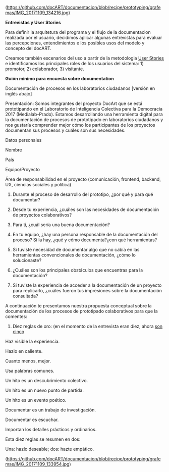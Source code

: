 
(https://github.com/docART/documentacion/blob/recipe/prototyping/grafemas/IMG_20171109_134216.jpg)

**Entrevistas y User Stories** 

Para definir la arquitetura del programa y el flujo de la documentacion realizada por el usuario, decidimos aplicar algunas entrevistas para evaluar las percepciones, entendimientos e los posibles usos del modelo y concepto del docART.

Creamos también escenarios del uso a partir de la metodologia [User Stories](https://en.wikipedia.org/wiki/User_story) e identificamos los principales roles de los usuarios del sistema: 1) promotor, 2) colaborador, 3) visitante.


**Guión minimo para encuesta sobre documentation**
    
Documentación de procesos en los laboratorios ciudadanos
[versión en inglés abajo]
    
Presentación: Somos integrantes del proyecto DocArt que se está prototipando en el  Laboratorio de Inteligencia Colectiva para la Democracia 2017 (Medialab-Prado). Estamos desarrollando una herramienta digital para la documentación de procesos de prototipado en laboratorios ciudadanos y nos gustaría comprender mejor cómo los participantes de los proyectos documentan sus procesos y cuáles son sus necesidades.

Datos personales    

Nombre

País

Equipo/Proyecto

Área de responsabilidad en el proyecto (comunicación, frontend, backend, UX, ciencias sociales y política)

1. Durante el proceso de desarrollo del prototipo, ¿por qué y para qué documentar? 

2. Desde tu experiencia, ¿cuáles son las necesidades de documentación de proyectos colaborativos?

3. Para ti, ¿cuál sería una buena documentación?

4. En tu equipo, ¿hay una persona responsable de la documentación del proceso? Si la hay, ¿qué y cómo documenta?¿con qué herramientas?

5. Si tuviste necesidad de documentar algo que no cabía en las herramientas convencionales de documentación, ¿cómo lo solucionaste?

6. ¿Cuáles son los principales obstáculos que encuentras para la documentación?

7. Si tuviste la experiencia de acceder a la documentación de un proyecto para replicarlo, ¿cuáles fueron tus impresiones sobre la documentación consultada? 

A continuación te presentamos nuestra propuesta conceptual sobre la documentación de los procesos de prototipado colaborativos para que la comentes:


1) Diez reglas de oro: (en el momento de la entrevista eran diez, ahora [son cinco](https://github.com/docART/documentacion/blob/recipe/prototyping/03_reglas_de_oro.md) 

Haz visible la experiencia.

Hazlo en caliente.

Cuanto menos, mejor. 

Usa palabras comunes. 

Un hito es un descubrimiento colectivo.

Un hito es un nuevo punto de partida.

Un hito es un evento poético. 

Documentar es un trabajo de investigación.

Documentar es escuchar.

Importan los detalles prácticos y ordinarios.

Esta diez reglas se resumen en dos:

Una: hazlo deseable; dos: hazte empático.


(https://github.com/docART/documentacion/blob/recipe/prototyping/grafemas/IMG_20171109_133954.jpg)

